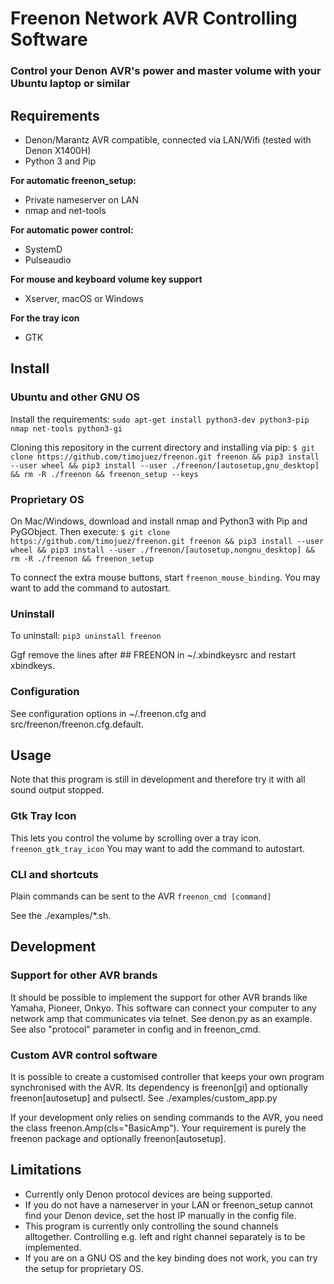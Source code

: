 # Freenon Network AVR Controlling Software
### Control your Denon AVR's power and master volume with your Ubuntu laptop or similar

## Requirements
- Denon/Marantz AVR compatible, connected via LAN/Wifi (tested with Denon X1400H)
- Python 3 and Pip

**For automatic freenon_setup:**
- Private nameserver on LAN
- nmap and net-tools

**For automatic power control:**
- SystemD
- Pulseaudio

**For mouse and keyboard volume key support**
- Xserver, macOS or Windows

**For the tray icon**
- GTK


## Install

### Ubuntu and other GNU OS
Install the requirements:
`sudo apt-get install python3-dev python3-pip nmap net-tools python3-gi`

Cloning this repository in the current directory and installing via pip:
`$ git clone https://github.com/timojuez/freenon.git freenon && pip3 install --user wheel && pip3 install --user ./freenon/[autosetup,gnu_desktop] && rm -R ./freenon && freenon_setup --keys`

### Proprietary OS
On Mac/Windows, download and install nmap and Python3 with Pip and PyGObject.
Then execute:
`$ git clone https://github.com/timojuez/freenon.git freenon && pip3 install --user wheel && pip3 install --user ./freenon/[autosetup,nongnu_desktop] && rm -R ./freenon && freenon_setup`

To connect the extra mouse buttons, start `freenon_mouse_binding`. You may want to add the command to autostart.

### Uninstall
To uninstall: `pip3 uninstall freenon`

Ggf remove the lines after ## FREENON in ~/.xbindkeysrc and restart xbindkeys.


### Configuration
See configuration options in ~/.freenon.cfg and src/freenon/freenon.cfg.default.


## Usage

Note that this program is still in development and therefore try it with all sound output stopped.

### Gtk Tray Icon
This lets you control the volume by scrolling over a tray icon.
`freenon_gtk_tray_icon`
You may want to add the command to autostart.


### CLI and shortcuts
Plain commands can be sent to the AVR
`freenon_cmd [command]`

See the ./examples/*.sh.


## Development

### Support for other AVR brands
It should be possible to implement the support for other AVR brands like Yamaha, Pioneer, Onkyo. This software can connect your computer to any network amp that communicates via telnet. See denon.py as an example. See also "protocol" parameter in config and in freenon_cmd.

### Custom AVR control software
It is possible to create a customised controller that keeps your own program synchronised with the AVR. Its dependency is freenon[gi] and optionally freenon[autosetup] and pulsectl.
See ./examples/custom_app.py

If your development only relies on sending commands to the AVR, you need the class freenon.Amp(cls="BasicAmp"). Your requirement is purely the freenon package and optionally freenon[autosetup].


## Limitations
- Currently only Denon protocol devices are being supported.
- If you do not have a nameserver in your LAN or freenon_setup cannot find your Denon device, set the host IP manually in the config file.
- This program is currently only controlling the sound channels alltogether. Controlling e.g. left and right channel separately is to be implemented.
- If you are on a GNU OS and the key binding does not work, you can try the setup for proprietary OS.

